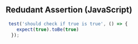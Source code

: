 ## Redudant Assertion (JavaScript)

```javascript 
 test('should check if true is true', () => {
    expect(true).toBe(true)
  });
